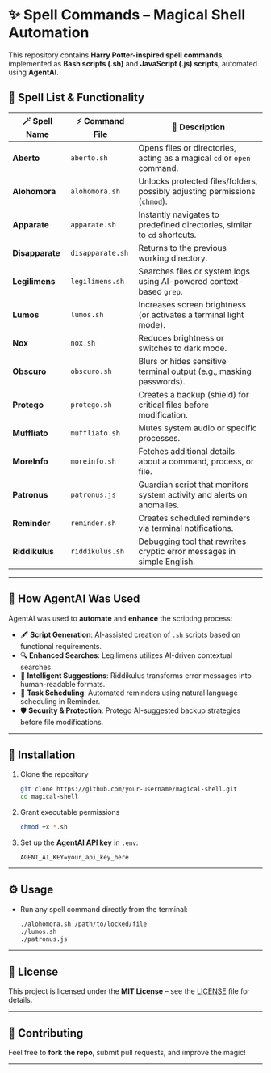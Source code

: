 
# ✨ Spell Commands – Magical Shell Automation  

This repository contains **Harry Potter-inspired spell commands**, implemented as **Bash scripts (.sh)** and **JavaScript (.js) scripts**, automated using **AgentAI**.  

## 📜 Spell List & Functionality  

| 🪄 Spell Name   | ⚡ Command File  | 🔮 Description  |
|---------------|----------------|----------------|
| **Aberto** | `aberto.sh` | Opens files or directories, acting as a magical `cd` or `open` command. |
| **Alohomora** | `alohomora.sh` | Unlocks protected files/folders, possibly adjusting permissions (`chmod`). |
| **Apparate** | `apparate.sh` | Instantly navigates to predefined directories, similar to `cd` shortcuts. |
| **Disapparate** | `disapparate.sh` | Returns to the previous working directory. |
| **Legilimens** | `legilimens.sh` | Searches files or system logs using AI-powered context-based `grep`. |
| **Lumos** | `lumos.sh` | Increases screen brightness (or activates a terminal light mode). |
| **Nox** | `nox.sh` | Reduces brightness or switches to dark mode. |
| **Obscuro** | `obscuro.sh` | Blurs or hides sensitive terminal output (e.g., masking passwords). |
| **Protego** | `protego.sh` | Creates a backup (shield) for critical files before modification. |
| **Muffliato** | `muffliato.sh` | Mutes system audio or specific processes. |
| **MoreInfo** | `moreinfo.sh` | Fetches additional details about a command, process, or file. |
| **Patronus** | `patronus.js` | Guardian script that monitors system activity and alerts on anomalies. |
| **Reminder** | `reminder.sh` | Creates scheduled reminders via terminal notifications. |
| **Riddikulus** | `riddikulus.sh` | Debugging tool that rewrites cryptic error messages in simple English. |

---

## 🧠 How AgentAI Was Used  

AgentAI was used to **automate** and **enhance** the scripting process:  

- 🖋 **Script Generation**: AI-assisted creation of `.sh` scripts based on functional requirements.  
- 🔍 **Enhanced Searches**: Legilimens utilizes AI-driven contextual searches.  
- 🔄 **Intelligent Suggestions**: Riddikulus transforms error messages into human-readable formats.  
- 🚀 **Task Scheduling**: Automated reminders using natural language scheduling in Reminder.  
- 🛡 **Security & Protection**: Protego AI-suggested backup strategies before file modifications.  

---

## 🚀 Installation  

1. Clone the repository  
   ```bash
   git clone https://github.com/your-username/magical-shell.git
   cd magical-shell
   ```
2. Grant executable permissions  
   ```bash
   chmod +x *.sh
   ```
3. Set up the **AgentAI API key** in `.env`:  
   ```env
   AGENT_AI_KEY=your_api_key_here
   ```

---

## ⚙️ Usage  

- Run any spell command directly from the terminal:  
  ```bash
  ./alohomora.sh /path/to/locked/file
  ./lumos.sh
  ./patronus.js
  ```

---

## 📜 License  

This project is licensed under the **MIT License** – see the [LICENSE](LICENSE) file for details.  

---

## 🤝 Contributing  

Feel free to **fork the repo**, submit pull requests, and improve the magic!  

---
